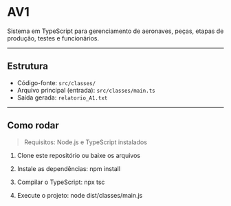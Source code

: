 # AV1  
Sistema em TypeScript para gerenciamento de aeronaves, peças, etapas de produção, testes e funcionários.

---

## Estrutura

- Código-fonte: `src/classes/`
- Arquivo principal (entrada): `src/classes/main.ts`
- Saída gerada: `relatorio_A1.txt`

---

## Como rodar

> Requisitos: Node.js e TypeScript instalados

1. Clone este repositório ou baixe os arquivos

2. Instale as dependências:
   npm install

3. Compilar o TypeScript:
    npx tsc

4. Execute o projeto:
    node dist/classes/main.js


